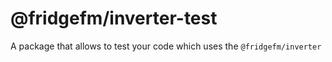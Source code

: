 # @fridgefm/inverter-test
A package that allows to test your code which uses the `@fridgefm/inverter`